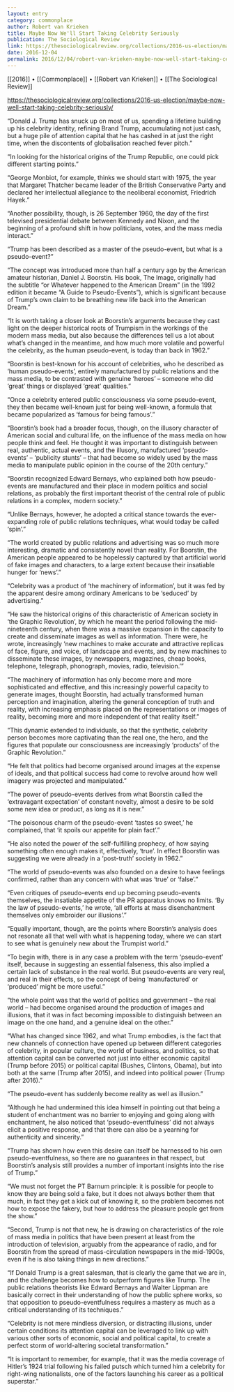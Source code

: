 ```yaml
---
layout: entry
category: commonplace
author: Robert van Krieken
title: Maybe Now We'll Start Taking Celebrity Seriously
publication: The Sociological Review
link: https://thesociologicalreview.org/collections/2016-us-election/maybe-now-well-start-taking-celebrity-seriously/
date: 2016-12-04
permalink: 2016/12/04/robert-van-krieken-maybe-now-well-start-taking-celebrity-seriously
---
```


[[2016]] • [[Commonplace]] • [[Robert van Krieken]] • [[The Sociological Review]]

https://thesociologicalreview.org/collections/2016-us-election/maybe-now-well-start-taking-celebrity-seriously/

“Donald J. Trump has snuck up on most of us, spending a lifetime building up his celebrity identity, refining Brand Trump, accumulating not just cash, but a huge pile of attention capital that he has cashed in at just the right time, when the discontents of globalisation reached fever pitch.”

“In looking for the historical origins of the Trump Republic, one could pick different starting points.”

“George Monbiot, for example, thinks we should start with 1975, the year that Margaret Thatcher became leader of the British Conservative Party and declared her intellectual allegiance to the neoliberal economist, Friedrich Hayek.”

“Another possibility, though, is 26 September 1960, the day of the first televised presidential debate between Kennedy and Nixon, and the beginning of a profound shift in how politicians, votes, and the mass media interact.”

“Trump has been described as a master of the pseudo-event, but what is a pseudo-event?”

“The concept was introduced more than half a century ago by the American amateur historian, Daniel J. Boorstin. His book, The Image, originally had the subtitle “or Whatever happened to the American Dream” (in the 1992 edition it became “A Guide to Pseudo-Events”), which is significant because of Trump’s own claim to be breathing new life back into the American Dream.”

“It is worth taking a closer look at Boorstin’s arguments because they cast light on the deeper historical roots of Trumpism in the workings of the modern mass media, but also because the differences tell us a lot about what’s changed in the meantime, and how much more volatile and powerful the celebrity, as the human pseudo-event, is today than back in 1962.”

“Boorstin is best-known for his account of celebrities, who he described as ‘human pseudo-events’, entirely manufactured by public relations and the mass media, to be contrasted with genuine ‘heroes’ – someone who did ‘great’ things or displayed ‘great’ qualities.”

“Once a celebrity entered public consciousness via some pseudo-event, they then became well-known just for being well-known, a formula that became popularized as ‘famous for being famous’.”

“Boorstin’s book had a broader focus, though, on the illusory character of American social and cultural life, on the influence of the mass media on how people think and feel. He thought it was important to distinguish between real, authentic, actual events, and the illusory, manufactured ‘pseudo-events’ – ‘publicity stunts’ – that had become so widely used by the mass media to manipulate public opinion in the course of the 20th century.”

“Boorstin recognized Edward Bernays, who explained both how pseudo-events are manufactured and their place in modern politics and social relations, as probably the first important theorist of the central role of public relations in a complex, modern society.”

“Unlike Bernays, however, he adopted a critical stance towards the ever-expanding role of public relations techniques, what would today be called ‘spin’.”

“The world created by public relations and advertising was so much more interesting, dramatic and consistently novel than reality. For Boorstin, the American people appeared to be hopelessly captured by that artificial world of fake images and characters, to a large extent because their insatiable hunger for ‘news’.”

“Celebrity was a product of ‘the machinery of information’, but it was fed by the apparent desire among ordinary Americans to be ‘seduced’ by advertising.”

“He saw the historical origins of this characteristic of American society in ‘the Graphic Revolution’, by which he meant the period following the mid-nineteenth century, when there was a massive expansion in the capacity to create and disseminate images as well as information. There were, he wrote, increasingly ‘new machines to make accurate and attractive replicas of face, figure, and voice, of landscape and events, and by new machines to disseminate these images, by newspapers, magazines, cheap books, telephone, telegraph, phonograph, movies, radio, television.’”

“The machinery of information has only become more and more sophisticated and effective, and this increasingly powerful capacity to generate images, thought Boorstin, had actually transformed human perception and imagination, altering the general conception of truth and reality, with increasing emphasis placed on the representations or images of reality, becoming more and more independent of that reality itself.”

“This dynamic extended to individuals, so that the synthetic, celebrity person becomes more captivating than the real one, the hero, and the figures that populate our consciousness are increasingly ‘products’ of the Graphic Revolution.”

“He felt that politics had become organised around images at the expense of ideals, and that political success had come to revolve around how well imagery was projected and manipulated.”

“The power of pseudo-events derives from what Boorstin called the ‘extravagant expectation’ of constant novelty, almost a desire to be sold some new idea or product, as long as it is new.”

“The poisonous charm of the pseudo-event ‘tastes so sweet,’ he complained, that ‘it spoils our appetite for plain fact’.”

“He also noted the power of the self-fulfilling prophecy, of how saying something often enough makes it, effectively, ‘true’. In effect Boorstin was suggesting we were already in a ‘post-truth’ society in 1962.”

“The world of pseudo-events was also founded on a desire to have feelings confirmed, rather than any concern with what was ‘true’ or ‘false’.”

“Even critiques of pseudo-events end up becoming pseudo-events themselves, the insatiable appetite of the PR apparatus knows no limits. ‘By the law of pseudo-events,’ he wrote, ‘all efforts at mass disenchantment themselves only embroider our illusions’.”

“Equally important, though, are the points where Boorstin’s analysis does not resonate all that well with what is happening today, where we can start to see what is genuinely new about the Trumpist world.”

“To begin with, there is in any case a problem with the term ‘pseudo-event’ itself, because in suggesting an essential falseness, this also implied a certain lack of substance in the real world. But pseudo-events are very real, and real in their effects, so the concept of being ‘manufactured’ or ‘produced’ might be more useful.”

“the whole point was that the world of politics and government – the real world – had become organised around the production of images and illusions, that it was in fact becoming impossible to distinguish between an image on the one hand, and a genuine ideal on the other.”

“What has changed since 1962, and what Trump embodies, is the fact that new channels of connection have opened up between different categories of celebrity, in popular culture, the world of business, and politics, so that attention capital can be converted not just into either economic capital (Trump before 2015) or political capital (Bushes, Clintons, Obama), but into both at the same (Trump after 2015), and indeed into political power (Trump after 2016).”

“The pseudo-event has suddenly become reality as well as illusion.”

“Although he had undermined this idea himself in pointing out that being a student of enchantment was no barrier to enjoying and going along with enchantment, he also noticed that ‘pseudo-eventfulness’ did not always elicit a positive response, and that there can also be a yearning for authenticity and sincerity.”

“Trump has shown how even this desire can itself be harnessed to his own pseudo-eventfulness, so there are no guarantees in that respect, but Boorstin’s analysis still provides a number of important insights into the rise of Trump.”

“We must not forget the PT Barnum principle: it is possible for people to know they are being sold a fake, but it does not always bother them that much, in fact they get a kick out of knowing it, so the problem becomes not how to expose the fakery, but how to address the pleasure people get from the show.”

“Second, Trump is not that new, he is drawing on characteristics of the role of mass media in politics that have been present at least from the introduction of television, arguably from the appearance of radio, and for Boorstin from the spread of mass-circulation newspapers in the mid-1900s, even if he is also taking things in new directions.”

“If Donald Trump is a great salesman, that is clearly the game that we are in, and the challenge becomes how to outperform figures like Trump. The public relations theorists like Edward Bernays and Walter Lippman are basically correct in their understanding of how the public sphere works, so that opposition to pseudo-eventfulness requires a mastery as much as a critical understanding of its techniques.”

“Celebrity is not mere mindless diversion, or distracting illusions, under certain conditions its attention capital can be leveraged to link up with various other sorts of economic, social and political capital, to create a perfect storm of world-altering societal transformation.”

“It is important to remember, for example, that it was the media coverage of Hitler’s 1924 trial following his failed putsch which turned him a celebrity for right-wing nationalists, one of the factors launching his career as a political superstar.”

